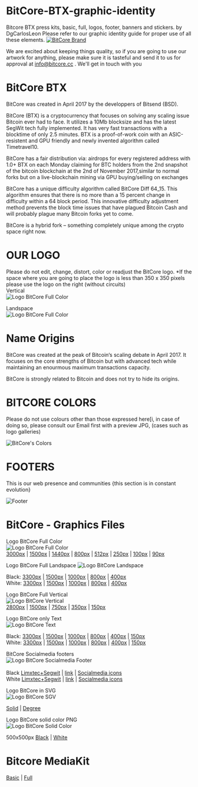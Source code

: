 # BitCore-BTX-graphic-identity
Bitcore BTX press kits, basic, full, logos, footer, banners and stickers. by DgCarlosLeon
Please refer to our graphic identity guide for proper use of all these elements.
<a target="_blank" rel="noopener noreferrer" href="https://bitcore.cc"><img src="https://bitcore.cc/wp-content/uploads/2019/05/bannerBitcoreBrandGithub.png" alt="BitCore Brand"></a>

We are excited about keeping things quality, so if you are going to use our artwork for anything, please make sure it is tasteful and send it to us for approval at info@bitcore.cc . We'll get in touch with you

# BitCore BTX
BitCore was created in April 2017 by the developpers of Bitsend (BSD).

BitCore (BTX) is a cryptocurrency that focuses on solving any scaling issue Bitcoin ever had to face. It utilizes a 10Mb blocksize and has the latest SegWit tech fully implemented. It has very fast transactions with a blocktime of only 2.5 minutes. BTX is a proof-of-work coin with an ASIC-resistent and GPU friendly and newly invented algorithm called Timetravel10.

BitCore has a fair distribution via:
airdrops for every registered address with 1.0+ BTX on each Monday
claiming for BTC holders from the 2nd snapshot of the bitcoin blockchain at the 2nd of November 2017,similar to normal forks but on a live-blockchain
mining via GPU
buying/selling on exchanges

BitCore has a unique difficulty algorithm called BitCore Diff 64_15. This algorithm ensures that there is no more than a 15 percent change in difficulty within a 64 block period. This innovative difficulty adjustment method prevents the block time issues that have plagued Bitcoin Cash and will probably plague many Bitcoin forks yet to come.

BitCore is a hybrid fork – something completely unique among the crypto space right now.

# OUR LOGO
Please do not edit, change, distort, color or readjust the BitCore logo.
*If the space where you are going to place the logo is less than 350 x 350 pixels please use the logo on the right (without circuits)<br>
Vertical<br>
<img src="https://github.com/dgcarlosleon/Bitcore-BTX-graphic-identity/blob/master/BitCoreLogoFullVertical285x350px.png" alt="Logo BitCore Full Color" style="max-width:100%;">

Landspace<br>
<img src="https://github.com/dgcarlosleon/Bitcore-BTX-graphic-identity/blob/master/BitCoreLogoLandscapeFull400x126px.png" alt="Logo BitCore Full Color" style="max-width:100%;">

# Name Origins
BitCore was created at the peak of Bitcoin‘s scaling debate in April 2017. It focuses on the core strengths of Bitcoin but with advanced tech while maintaining an enourmous maximum transactions capacity.

BitCore is strongly related to Bitcoin and does not try to hide its origins.

# BITCORE COLORS
Please do not use colours other than those expressed here[i, in case of doing so, please consult our Email first with a preview JPG, (cases such as logo galleries)

<img src="https://bitcore.cc/wp-content/uploads/2019/05/colores.png" alt="BitCore's Colors" style="max-width:100%;">

# FOOTERS
This is our web presence and communities {this section is in constant evolution}

<img src="https://bitcore.cc/wp-content/uploads/2019/05/footerrs.png" alt="Footer" style="max-width:100%;">

# BitCore - Graphics Files

Logo BitCore Full Color<br>
<img src="https://github.com/dgcarlosleon/Bitcore-BTX-graphic-identity/blob/master/BitCoreLogoFull250x250px.png" alt="Logo BitCore Full Color" style="max-width:100%;"><br>
<a target="_blank" rel="noopener noreferrer" href="https://github.com/dgcarlosleon/Bitcore-BTX-graphic-identity/blob/master/BitCoreLogoFull3000x3000px.png">3000px</a> | <a target="_blank" rel="noopener noreferrer" href="https://github.com/dgcarlosleon/Bitcore-BTX-graphic-identity/blob/master/BitCoreLogoFull1500x1500px.png">1500px</a> | <a target="_blank" rel="noopener noreferrer" href="https://github.com/dgcarlosleon/Bitcore-BTX-graphic-identity/blob/master/BitCoreLogoFull1440x1440px.png">1440px</a> | <a target="_blank" rel="noopener noreferrer" href="https://github.com/dgcarlosleon/Bitcore-BTX-graphic-identity/blob/master/BitCoreLogoFull800x800px.png">800px</a> | <a target="_blank" rel="noopener noreferrer" href="https://github.com/dgcarlosleon/Bitcore-BTX-graphic-identity/blob/master/BitCoreLogoFull512x512px.png">512px</a> | <a target="_blank" rel="noopener noreferrer" href="https://github.com/dgcarlosleon/Bitcore-BTX-graphic-identity/blob/master/BitCoreLogoFull250x250px.png">250px</a> | <a target="_blank" rel="noopener noreferrer" href="https://github.com/dgcarlosleon/Bitcore-BTX-graphic-identity/blob/master/BitCoreLogoFull100x100px.png">100px</a> | <a target="_blank" rel="noopener noreferrer" href="https://github.com/dgcarlosleon/Bitcore-BTX-graphic-identity/blob/master/BitCoreLogoFull90x90px.png">90px</a>

Logo BitCore Full Landspace
<img src="https://github.com/dgcarlosleon/Bitcore-BTX-graphic-identity/blob/master/BitCoreLogoLandscapeFull800x252px.png" alt="Logo BitCore Landspace" style="max-width:100%;">

Black: <a target="_blank" rel="noopener noreferrer" href="https://github.com/dgcarlosleon/Bitcore-BTX-graphic-identity/blob/master/BitCoreLogoLandscapeFull3300x1038px.png">3300px</a>  | <a target="_blank" rel="noopener noreferrer" href="https://github.com/dgcarlosleon/Bitcore-BTX-graphic-identity/blob/master/BitCoreLogoLandscapeFull1500x472px.png">1500px</a>  | <a target="_blank" rel="noopener noreferrer" href="https://github.com/dgcarlosleon/Bitcore-BTX-graphic-identity/blob/master/BitCoreLogoLandscapeFull1000x315px.png">1000px</a>  | <a target="_blank" rel="noopener noreferrer" href="https://github.com/dgcarlosleon/Bitcore-BTX-graphic-identity/blob/master/BitCoreLogoLandscapeFull800x252px.png">800px</a>  | <a target="_blank" rel="noopener noreferrer" href="https://github.com/dgcarlosleon/Bitcore-BTX-graphic-identity/blob/master/BitCoreLogoLandscapeFull400x126px.png">400px</a><br>
White: <a target="_blank" rel="noopener noreferrer" href="https://github.com/dgcarlosleon/Bitcore-BTX-graphic-identity/blob/master/BitCoreLogoLandscapeFull3300x1038pxWhite.png">3300px</a>  | <a target="_blank" rel="noopener noreferrer" href="https://github.com/dgcarlosleon/Bitcore-BTX-graphic-identity/blob/master/BitCoreLogoLandscapeFull1500x472pxWhite.png">1500px</a>  | <a target="_blank" rel="noopener noreferrer" href="https://github.com/dgcarlosleon/Bitcore-BTX-graphic-identity/blob/master/BitCoreLogoLandscapeFull1000x315pxWhite.png">1000px</a>  | <a target="_blank" rel="noopener noreferrer" href="https://github.com/dgcarlosleon/Bitcore-BTX-graphic-identity/blob/master/BitCoreLogoLandscapeFull800x252pxWhite.png">800px</a>  | <a target="_blank" rel="noopener noreferrer" href="https://github.com/dgcarlosleon/Bitcore-BTX-graphic-identity/blob/master/BitCoreLogoLandscapeFull400x126pxWhite.png">400px</a> 

Logo BitCore Full Vertical<br>
<img src="https://github.com/dgcarlosleon/Bitcore-BTX-graphic-identity/blob/master/BitCoreLogoFullVertical285x350px.png" alt="Logo BitCore Vertical" style="max-width:100%;"><br>
<a target="_blank" rel="noopener noreferrer" href="https://github.com/dgcarlosleon/Bitcore-BTX-graphic-identity/blob/master/BitCoreLogoFullVertical2284x2800px.png">2800px</a> | <a target="_blank" rel="noopener noreferrer" href="https://github.com/dgcarlosleon/Bitcore-BTX-graphic-identity/blob/master/BitCoreLogoFullVertical1223x1500px.png">1500px</a> | <a target="_blank" rel="noopener noreferrer" href="https://github.com/dgcarlosleon/Bitcore-BTX-graphic-identity/blob/master/BitCoreLogoFullVertical612x750px.png">750px</a> | <a target="_blank" rel="noopener noreferrer" href="https://github.com/dgcarlosleon/Bitcore-BTX-graphic-identity/blob/master/BitCoreLogoFullVertical285x350px.png">350px</a> | <a target="_blank" rel="noopener noreferrer" href="https://github.com/dgcarlosleon/Bitcore-BTX-graphic-identity/blob/master/BitCoreLogoFullVertical122x150px.png">150px</a>

Logo BitCore only Text<br>
<img src="https://github.com/dgcarlosleon/Bitcore-BTX-graphic-identity/blob/master/BitCoreTxtLandscapeFull400x126px.png" alt="Logo BitCore Text" style="max-width:100%;">

Black: <a target="_blank" rel="noopener noreferrer" href="https://github.com/dgcarlosleon/Bitcore-BTX-graphic-identity/blob/master/BitCoreTxtLandscapeFull3300x1038px.png">3300px</a> | <a target="_blank" rel="noopener noreferrer" href="https://github.com/dgcarlosleon/Bitcore-BTX-graphic-identity/blob/master/BitCoreTxtLandscapeFull1500x472px.png">1500px</a> | <a target="_blank" rel="noopener noreferrer" href="https://github.com/dgcarlosleon/Bitcore-BTX-graphic-identity/blob/master/BitCoreTxtLandscapeFull1000x315px.png">1000px</a> | <a target="_blank" rel="noopener noreferrer" href="https://github.com/dgcarlosleon/Bitcore-BTX-graphic-identity/blob/master/BitCoreTxtLandscapeFull800x252px.png">800px</a> | <a target="_blank" rel="noopener noreferrer" href="https://github.com/dgcarlosleon/Bitcore-BTX-graphic-identity/blob/master/BitCoreTxtLandscapeFull400x126px.png">400px</a> | <a target="_blank" rel="noopener noreferrer" href="https://github.com/dgcarlosleon/Bitcore-BTX-graphic-identity/blob/master/BitCoreTxtLandscapeFull150x47px.png">150px</a><br>
White: <a target="_blank" rel="noopener noreferrer" href="https://github.com/dgcarlosleon/Bitcore-BTX-graphic-identity/blob/master/BitCoreTxtLandscapeFull3300x1038pxWhite.png">3300px</a> | <a target="_blank" rel="noopener noreferrer" href="https://github.com/dgcarlosleon/Bitcore-BTX-graphic-identity/blob/master/BitCoreTxtLandscapeFull1500x472pxWhite.png">1500px</a> | <a target="_blank" rel="noopener noreferrer" href="https://github.com/dgcarlosleon/Bitcore-BTX-graphic-identity/blob/master/BitCoreTxtLandscapeFull1000x315pxWhite.png">1000px</a> | <a target="_blank" rel="noopener noreferrer" href="https://github.com/dgcarlosleon/Bitcore-BTX-graphic-identity/blob/master/BitCoreTxtLandscapeFull800x252pxWhite.png">800px</a> | <a target="_blank" rel="noopener noreferrer" href="https://github.com/dgcarlosleon/Bitcore-BTX-graphic-identity/blob/master/BitCoreTxtLandscapeFull400x126pxWhite.png">400px</a> | <a target="_blank" rel="noopener noreferrer" href="https://github.com/dgcarlosleon/Bitcore-BTX-graphic-identity/blob/master/BitCoreTxtLandscapeFull150x47pxWhite.png">150px</a>

BitCore Socialmedia footers<br>
<img src="https://github.com/dgcarlosleon/Bitcore-BTX-graphic-identity/blob/master/Limxtec%2BSegwitBlack.png" alt="Logo BitCore Socialmedia Footer" style="max-width:100%;"><br><br>
Black <a target="_blank" rel="noopener noreferrer" href="https://github.com/dgcarlosleon/Bitcore-BTX-graphic-identity/blob/master/Limxtec%2BSegwitBlack.png">Limxtec+Segwit</a> | <a target="_blank" rel="noopener noreferrer" href="https://github.com/dgcarlosleon/Bitcore-BTX-graphic-identity/blob/master/BitcoreLinkBlack.png">link</a> | <a target="_blank" rel="noopener noreferrer" href="https://github.com/dgcarlosleon/Bitcore-BTX-graphic-identity/blob/master/BitCoreSocialMediaBlack.png">Socialmedia icons</a><br>
White <a target="_blank" rel="noopener noreferrer" href="https://github.com/dgcarlosleon/Bitcore-BTX-graphic-identity/blob/master/Limxtec%2BSegwitWhite.png">Limxtec+Segwit</a> | <a target="_blank" rel="noopener noreferrer" href="https://github.com/dgcarlosleon/Bitcore-BTX-graphic-identity/blob/master/BitcoreLinkWhite.png">link</a> | <a target="_blank" rel="noopener noreferrer" href="https://github.com/dgcarlosleon/Bitcore-BTX-graphic-identity/blob/master/BitCoreSocialMediaWhite.png">Socialmedia icons</a>

Logo BitCore in SVG<br>
<img src="https://github.com/dgcarlosleon/Bitcore-BTX-graphic-identity/blob/master/BitCoreLogoFull250x250px.png" alt="Logo BitCore SGV" style="max-width:100%;">

<a target="_blank" rel="noopener noreferrer" href="https://github.com/dgcarlosleon/Bitcore-BTX-graphic-identity/blob/master/LogoBitcoreBTXmay2019.svg">Solid</a> | <a target="_blank" rel="noopener noreferrer" href="https://github.com/dgcarlosleon/Bitcore-BTX-graphic-identity/blob/master/LogoBitcoreBTXmay2019degree.svg">Degree</a>

Logo BitCore solid color PNG<br>
<img src="https://github.com/dgcarlosleon/Bitcore-BTX-graphic-identity/blob/master/LogoBitCoreBlackSolidColor.png" alt="Logo BitCore Solid Color" style="max-width:50%;">

500x500px <a target="_blank" rel="noopener noreferrer" href="https://github.com/dgcarlosleon/Bitcore-BTX-graphic-identity/blob/master/LogoBitCoreBlackSolidColor.png">Black</a> | <a target="_blank" rel="noopener noreferrer" href="https://github.com/dgcarlosleon/Bitcore-BTX-graphic-identity/blob/master/LogoBitCoreWhiteSolidColor.png">White</a>

# Bitcore MediaKit

<a target="_blank" rel="noopener noreferrer" href="https://github.com/dgcarlosleon/Bitcore-BTX-graphic-identity/blob/master/BitCoreMediaKitBasic2019.rar">Basic</a> | <a target="_blank" rel="noopener noreferrer" href="https://github.com/dgcarlosleon/Bitcore-BTX-graphic-identity/blob/master/BitCoreMediaKitFull2019.rar">Full</a>
